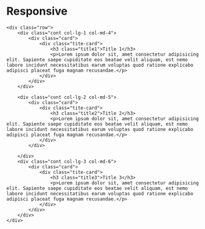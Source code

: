 <!DOCTYPE html>
<html lang="en">
<head>
    <meta charset="UTF-8">
    <meta name="viewport" content="width=device-width, initial-scale=1.0">
    <link rel="stylesheet" href="css/css.css">
    <title>Coursera-Modulo2</title>
</head>
<body>
    <h1>Responsive</h1>

    
    <div class="row">
        <div class="cont col-lg-1 col-md-4">
            <div class="card">
                <div class="tite-card">
                    <h3 class="title1">Title 1</h3>
                    <p>Lorem ipsum dolor sit, amet consectetur adipisicing elit. Sapiente saepe cupiditate eos beatae velit aliquam, est nemo labore incidunt necessitatibus earum voluptas quod ratione explicabo adipisci placeat fuga magnam recusandae.</p>
                </div>
            </div>
        </div>

        <div class="cont col-lg-2 col-md-5">
            <div class="card">
                <div class="tite-card">
                    <h3 class="title2">Title 2</h3>
                    <p>Lorem ipsum dolor sit, amet consectetur adipisicing elit. Sapiente saepe cupiditate eos beatae velit aliquam, est nemo labore incidunt necessitatibus earum voluptas quod ratione explicabo adipisci placeat fuga magnam recusandae.</p>
                </div>
            </div>

        </div>
        <div class="cont col-lg-3 col-md-6">
            <div class="card">
                <div class="tite-card">
                    <h3 class="title3">Title 3</h3>
                    <p>Lorem ipsum dolor sit, amet consectetur adipisicing elit. Sapiente saepe cupiditate eos beatae velit aliquam, est nemo labore incidunt necessitatibus earum voluptas quod ratione explicabo adipisci placeat fuga magnam recusandae.</p>
                </div>
            </div>
        </div>
    </div>

</body>
</html>
